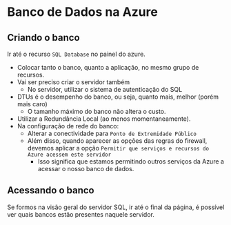 # Banco de Dados na Azure
 
## Criando o banco
Ir até o recurso `SQL Database` no painel do azure.
* Colocar tanto o banco, quanto a aplicação, no mesmo grupo de recursos.
* Vai ser preciso criar o servidor também
  * No servidor, utilizar o sistema de autenticação do SQL
* DTUs é o desempenho do banco, ou seja, quanto mais, melhor (porém mais caro)
  * O tamanho máximo do banco não altera o custo.
* Utilizar a Redundância Local (ao menos momentaneamente).
* Na configuração de rede do banco:
  * Alterar a conectividade para `Ponto de Extremidade Público`
  * Além disso, quando aparecer as opções das regras do firewall, devemos aplicar a opção `Permitir que serviços e recursos do Azure acessem este servidor`
    * Isso significa que estamos permitindo outros serviços da Azure a acessar o nosso banco de dados.

## Acessando o banco
Se formos na visão geral do servidor SQL, ir até o final da página, é possível ver quais bancos estão presentes naquele servidor.
